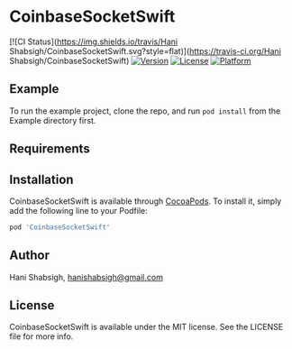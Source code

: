 # CoinbaseSocketSwift

[![CI Status](https://img.shields.io/travis/Hani Shabsigh/CoinbaseSocketSwift.svg?style=flat)](https://travis-ci.org/Hani Shabsigh/CoinbaseSocketSwift)
[![Version](https://img.shields.io/cocoapods/v/CoinbaseSocketSwift.svg?style=flat)](https://cocoapods.org/pods/CoinbaseSocketSwift)
[![License](https://img.shields.io/cocoapods/l/CoinbaseSocketSwift.svg?style=flat)](https://cocoapods.org/pods/CoinbaseSocketSwift)
[![Platform](https://img.shields.io/cocoapods/p/CoinbaseSocketSwift.svg?style=flat)](https://cocoapods.org/pods/CoinbaseSocketSwift)

## Example

To run the example project, clone the repo, and run `pod install` from the Example directory first.

## Requirements

## Installation

CoinbaseSocketSwift is available through [CocoaPods](https://cocoapods.org). To install
it, simply add the following line to your Podfile:

```ruby
pod 'CoinbaseSocketSwift'
```

## Author

Hani Shabsigh, hanishabsigh@gmail.com

## License

CoinbaseSocketSwift is available under the MIT license. See the LICENSE file for more info.
